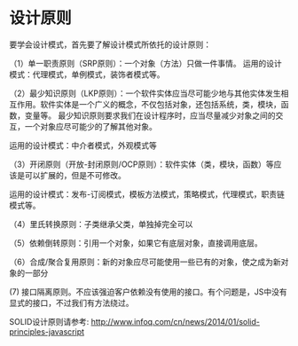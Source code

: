 # 设计原则

要学会设计模式，首先要了解设计模式所依托的设计原则：

（1）单一职责原则（SRP原则）：一个对象（方法）只做一件事情。
运用的设计模式：代理模式，单例模式，装饰者模式等。

（2）最少知识原则（LKP原则）：一个软件实体应当尽可能少地与其他实体发生相互作用。软件实体是一个广义的概念，不仅包括对象，还包括系统，类，模块，函数，变量等。
最少知识原则要求我们在设计程序时，应当尽量减少对象之间的交互，一个对象应尽可能少的了解其他对象。

运用的设计模式：中介者模式，外观模式等

（3）开闭原则（开放-封闭原则/OCP原则）：软件实体（类，模块，函数）等应该是可以扩展的，但是不可修改。

运用的设计模式：发布-订阅模式，模板方法模式，策略模式，代理模式，职责链模式等。

（4）里氏转换原则：子类继承父类，单独掉完全可以

（5）依赖倒转原则：引用一个对象，如果它有底层对象，直接调用底层。

（6）合成/聚合复用原则：新的对象应尽可能使用一些已有的对象，使之成为新对象的一部分

(7) 接口隔离原则。不应该强迫客户依赖没有使用的接口。有个问题是，JS中没有显式的接口，不过我们有方法绕过。

SOLID设计原则请参考: http://www.infoq.com/cn/news/2014/01/solid-principles-javascript

